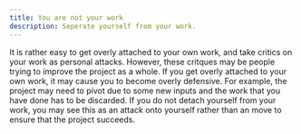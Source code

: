 ```yaml
---
title: You are not your work
description: Seperate yourself from your work.
---
```


It is rather easy to get overly attached to
your own work, and take critics on your work as personal attacks.
However, these critques may be people trying to improve the project as a
whole. If you get overly attached to your own work, it may cause you to
become overly defensive. For example, the project may need to pivot due
to some new inputs and the work that you have done has to be discarded.
If you do not detach yourself from your work, you may see this as an
attack onto yourself rather than an move to ensure that the project
succeeds.
